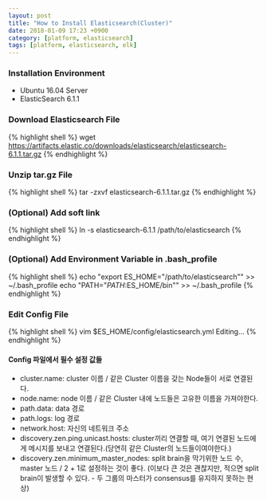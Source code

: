 ```yaml
---
layout: post
title: "How to Install Elasticsearch(Cluster)"
date: 2018-01-09 17:23 +0900
category: [platform, elasticsearch]
tags: [platform, elasticsearch, elk]
---
```


### Installation Environment
* Ubuntu 16.04 Server
* ElasticSearch 6.1.1

### Download Elasticsearch File
{% highlight shell %}
wget https://artifacts.elastic.co/downloads/elasticsearch/elasticsearch-6.1.1.tar.gz
{% endhighlight %}

### Unzip tar.gz File
{% highlight shell %}
tar -zxvf elasticsearch-6.1.1.tar.gz
{% endhighlight %}

### (Optional) Add soft link 
{% highlight shell %}
ln -s elasticsearch-6.1.1 /path/to/elasticsearch
{% endhighlight %}

### (Optional) Add Environment Variable in .bash_profile 
{% highlight shell %}
echo "export ES_HOME=\"/path/to/elasticsearch\"" >> ~/.bash_profile
echo "PATH=\"$PATH:$ES_HOME/bin\"" >> ~/.bash_profile
{% endhighlight %}

### Edit Config File
{% highlight shell %}
vim $ES_HOME/config/elasticsearch.yml
Editing...
{% endhighlight %}

#### Config 파일에서 필수 설정 값들
* cluster.name: cluster 이름 / 같은 Cluster 이름을 갖는 Node들이 서로 연결된다.
* node.name: node 이름 / 같은 Cluster 내에 노드들은 고유한 이름을 가져야한다.
* path.data: data 경로
* path.logs: log 경로
* network.host: 자신의 네트워크 주소
* discovery.zen.ping.unicast.hosts: cluster끼리 연결할 때, 여기 연결된 노드에게 메시지를 보내고 연결된다.(당연히 같은 Cluster의 노드들이여야한다.)
* discovery.zen.minimum_master_nodes: split brain을 막기위한 노드 수, master 노드 / 2 + 1로 설정하는 것이 좋다. (이보다 큰 것은 괜찮지만, 적으면 split brain이 발생할 수 있다. - 두 그룹의 마스터가 consensus를 유지하지 못하는 현상)